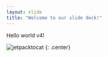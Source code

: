 ```yaml
---
layout: slide
title: "Welcome to our slide deck!"
---
```


Hello world v4!

![jetpacktocat](https://octodex.github.com/images/jetpacktocat.png)
{: .center}
